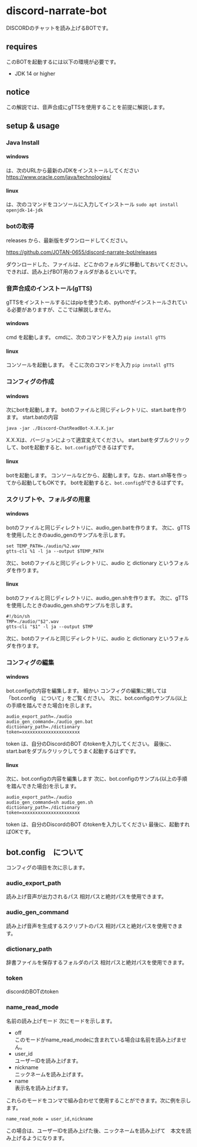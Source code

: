 # discord-narrate-bot
DISCORDのチャットを読み上げるBOTです。

## requires
このBOTを起動するには以下の環境が必要です。
- JDK 14 or higher

## notice
この解説では、音声合成にgTTSを使用することを前提に解説します。

## setup & usage
### Java Install
#### windows
は、次のURLから最新のJDKをインストールしてください
https://www.oracle.com/java/technologies/
#### linux
は、次のコマンドをコンソールに入力してインストール
`sudo apt install openjdk-14-jdk`

### botの取得
releases から、最新版をダウンロードしてください。

https://github.com/JOTAN-0655/discord-narrate-bot/releases

ダウンロードした、ファイルは、どこかのフォルダに移動しておいてください。
できれば、読み上げBOT用のフォルダがあるといいです。

### 音声合成のインストール(gTTS)
gTTSをインストールするにはpipを使うため、pythonがインストールされている必要がありますが、ここでは解説しません。
#### windows
cmd を起動します。
cmdに、次のコマンドを入力
`pip install gTTS`
#### linux
コンソールを起動します。
そこに次のコマンドを入力
`pip install gTTS`

### コンフィグの作成
#### windows
次にbotを起動します。
botのファイルと同じディレクトリに、start.batを作ります。
start.batの内容
```
java -jar ./Discord-ChatReadBot-X.X.X.jar
```
X.X.Xは、バージョンによって適宜変えてください。
start.batをダブルクリックして、botを起動すると、`bot.config`ができるはずです。
#### linux
botを起動します。
コンソールなどから、起動します。なお、start.sh等を作ってから起動してもOKです。
botを起動すると、`bot.config`ができるはずです。

### スクリプトや、フォルダの用意
#### windows
botのファイルと同じディレクトリに、audio_gen.batを作ります。
次に、gTTSを使用したときのaudio_genのサンプルを示します。
```
set TEMP_PATH=./audio/%2.wav
gtts-cli %1 -l ja --output $TEMP_PATH
```
次に、botのファイルと同じディレクトリに、audio と dictionary というフォルダを作ります。

#### linux
botのファイルと同じディレクトリに、audio_gen.shを作ります。
次に、gTTSを使用したときのaudio_gen.shのサンプルを示します。
```
#!/bin/sh
TMP=./audio/"$2".wav
gtts-cli "$1" -l ja --output $TMP
```
次に、botのファイルと同じディレクトリに、audio と dictionary というフォルダを作ります。

### コンフィグの編集
#### windows
bot.configの内容を編集します。
細かい コンフィグの編集に関しては 「bot.config　について」をご覧ください。
次に、bot.configのサンプル(以上の手順を踏んできた場合)を示します。
```
audio_export_path=./audio
audio_gen_command=./audio_gen.bat
dictionary_path=./dictionary
token=xxxxxxxxxxxxxxxxxxxxxx
```
token は、自分のDiscordのBOT のtokenを入力してください。
最後に、start.batをダブルクリックしてうまく起動するはずです。

#### linux
次に、bot.configの内容を編集します
次に、bot.configのサンプル(以上の手順を踏んできた場合)を示します。
```
audio_export_path=./audio
audio_gen_command=sh audio_gen.sh
dictionary_path=./dictionary
token=xxxxxxxxxxxxxxxxxxxxxx
```
token は、自分のDiscordのBOT のtokenを入力してください
最後に、起動すればOKです。

## bot.config　について
コンフィグの項目を次に示します。
### audio_export_path
読み上げ音声が出力されるパス
相対パスと絶対パスを使用できます。

### audio_gen_command
読み上げ音声を生成するスクリプトのパス
相対パスと絶対パスを使用できます。

### dictionary_path
辞書ファイルを保存するフォルダのパス
相対パスと絶対パスを使用できます。

### token
discordのBOTのtoken

### name_read_mode
名前の読み上げモード
次にモードを示します。

- off<br>このモードがname_read_modeに含まれている場合は名前を読み上げません。
- user_id<br>ユーザーIDを読み上げます。
- nickname<br>ニックネームを読み上げます。
- name<br>表示名を読み上げます。
 
これらのモードをコンマで組み合わせて使用することができます。次に例を示します。

`name_read_mode = user_id,nickname`

この場合は、ユーザーIDを読み上げた後、ニックネームを読み上げて　本文を読み上げるようになります。
